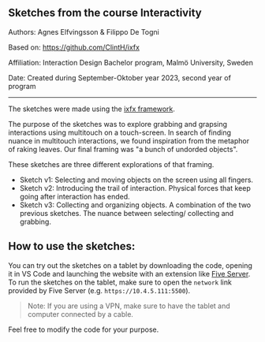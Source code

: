 Sketches from the course Interactivity
--------
Authors: Agnes Elfvingsson & Filippo De Togni

Based on: https://github.com/ClintH/ixfx 

Affiliation: Interaction Design Bachelor program, Malmö University, Sweden

Date: Created during September-Oktober year 2023, second year of program

--------
The sketches were made using the [ixfx framework](https://ixfx.fun).

The purpose of the sketches was to explore grabbing and grapsing interactions
using multitouch on a touch-screen. In search of finding nuance in multitouch 
interactions, we found inspiration from the metaphor of raking leaves.
Our final framing was "a bunch of undorded objects". 

These sketches are three different explorations of that framing. 

- Sketch v1: Selecting and moving objects on the screen using all fingers.
- Sketch v2: Introducing the trail of interaction. Physical forces that keep
going after interaction has ended.
- Sketch v3: Collecting and organizing objects. A combination of the two 
previous sketches. The nuance between selecting/ collecting and grabbing. 

## How to use the sketches: 
You can try out the sketches on a tablet by downloading the code, opening it in
VS Code and launching the website with an extension like [Five Server](https://marketplace.visualstudio.com/items?itemName=yandeu.five-server). To run the sketches on the tablet, make sure to open the `network` link provided by Five Server (e.g. `https://10.4.5.111:5500`).

> Note: If you are using a VPN, make sure to have the tablet and computer connected by a cable. 

Feel free to modify the code for your purpose. 
